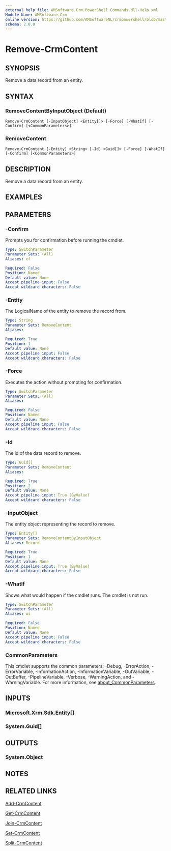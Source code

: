 ```yaml
---
external help file: AMSoftware.Crm.PowerShell.Commands.dll-Help.xml
Module Name: AMSoftware.Crm
online version: https://github.com/AMSoftwareNL/crmpowershell/blob/master/docs/Remove-CrmContent.md
schema: 2.0.0
---
```


# Remove-CrmContent

## SYNOPSIS
Remove a data record from an entity.

## SYNTAX

### RemoveContentByInputObject (Default)
```
Remove-CrmContent [-InputObject] <Entity[]> [-Force] [-WhatIf] [-Confirm] [<CommonParameters>]
```

### RemoveContent
```
Remove-CrmContent [-Entity] <String> [-Id] <Guid[]> [-Force] [-WhatIf] [-Confirm] [<CommonParameters>]
```

## DESCRIPTION
Remove a data record from an entity.

## EXAMPLES

## PARAMETERS

### -Confirm
Prompts you for confirmation before running the cmdlet.

```yaml
Type: SwitchParameter
Parameter Sets: (All)
Aliases: cf

Required: False
Position: Named
Default value: None
Accept pipeline input: False
Accept wildcard characters: False
```

### -Entity
The LogicalName of the entity to remove the record from.

```yaml
Type: String
Parameter Sets: RemoveContent
Aliases:

Required: True
Position: 1
Default value: None
Accept pipeline input: False
Accept wildcard characters: False
```

### -Force
Executes the action without prompting for confirmation.

```yaml
Type: SwitchParameter
Parameter Sets: (All)
Aliases:

Required: False
Position: Named
Default value: None
Accept pipeline input: False
Accept wildcard characters: False
```

### -Id
The id of the data record to remove.

```yaml
Type: Guid[]
Parameter Sets: RemoveContent
Aliases:

Required: True
Position: 2
Default value: None
Accept pipeline input: True (ByValue)
Accept wildcard characters: False
```

### -InputObject
The entity object representing the record to remove.

```yaml
Type: Entity[]
Parameter Sets: RemoveContentByInputObject
Aliases: Record

Required: True
Position: 1
Default value: None
Accept pipeline input: True (ByValue)
Accept wildcard characters: False
```

### -WhatIf
Shows what would happen if the cmdlet runs.
The cmdlet is not run.

```yaml
Type: SwitchParameter
Parameter Sets: (All)
Aliases: wi

Required: False
Position: Named
Default value: None
Accept pipeline input: False
Accept wildcard characters: False
```

### CommonParameters
This cmdlet supports the common parameters: -Debug, -ErrorAction, -ErrorVariable, -InformationAction, -InformationVariable, -OutVariable, -OutBuffer, -PipelineVariable, -Verbose, -WarningAction, and -WarningVariable. For more information, see [about_CommonParameters](http://go.microsoft.com/fwlink/?LinkID=113216).

## INPUTS

### Microsoft.Xrm.Sdk.Entity[]
### System.Guid[]
## OUTPUTS

### System.Object
## NOTES

## RELATED LINKS

[Add-CrmContent](Add-CrmContent.md)

[Get-CrmContent](Get-CrmContent.md)

[Join-CrmContent](Join-CrmContent.md)

[Set-CrmContent](Set-CrmContent.md)

[Split-CrmContent](Split-CrmContent.md)
